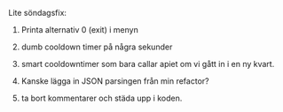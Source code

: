 Lite söndagsfix:

1. Printa alternativ 0 (exit) i menyn

2. dumb cooldown timer på några sekunder

3. smart cooldowntimer som bara  callar apiet om vi gått in i en ny kvart.

4. Kanske lägga in JSON parsingen från min refactor?

5. ta bort kommentarer och städa upp i koden.